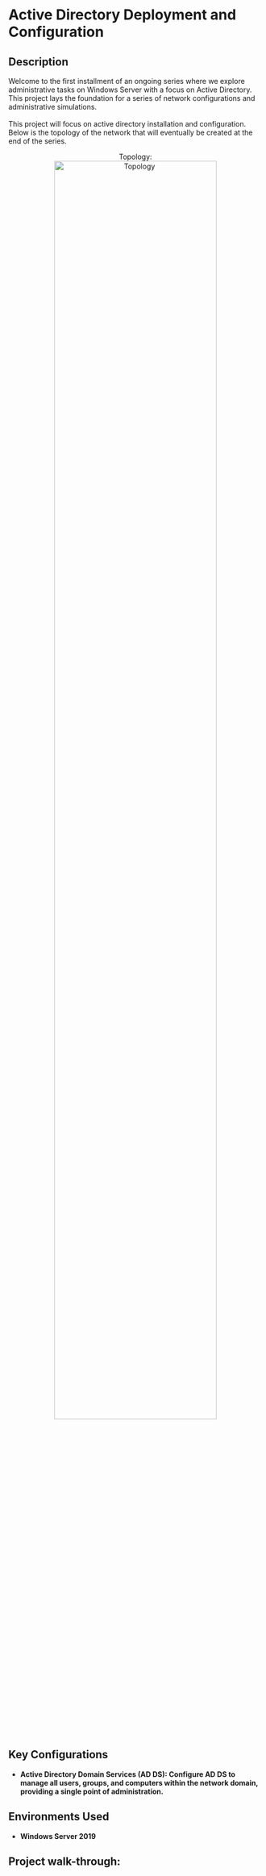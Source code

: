 <h1>Active Directory Deployment and Configuration</h1>

<h2>Description</h2>
Welcome to the first installment of an ongoing series where we explore administrative tasks on Windows Server with a focus on Active Directory. This project lays the foundation for a series of network configurations and administrative simulations.
<br><br>
This project will focus on active directory installation and configuration.
Below is the topology of the network that will eventually be created at the end of the series.
<br />

<p align="center">
Topology: <br/>
<img src="https://imgur.com/X1H5wHU.png" height="80%" width="80%" alt="Topology"/>
<br /> 

<h2>Key Configurations</h2>

- <b>Active Directory Domain Services (AD DS): Configure AD DS to manage all users, groups, and computers within the network domain, providing a single point of administration.<b>

<h2>Environments Used </h2>

- <b>Windows Server 2019</b>

<h2>Project walk-through:</h2>


</p>

<!--
 ```diff
- text in red
+ text in green
! text in orange
# text in gray
@@ text in purple (and bold)@@
```
--!>

